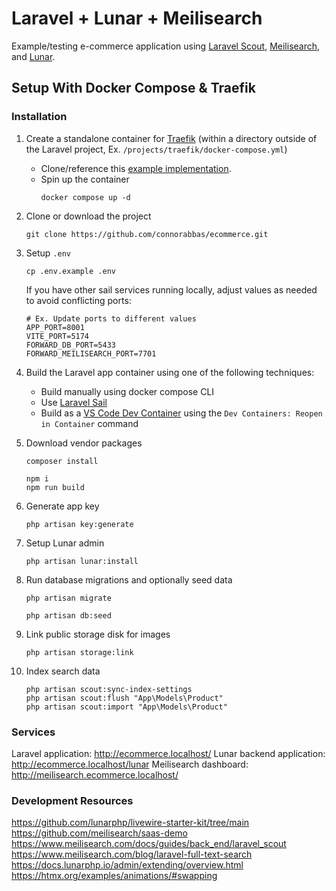 # Laravel + Lunar + Meilisearch

Example/testing e-commerce application using [Laravel Scout](https://laravel.com/docs/11.x/scout), [Meilisearch](https://www.meilisearch.com/with/laravel), and [Lunar](https://lunarphp.io/).

## Setup With Docker Compose & Traefik

### Installation

1. Create a standalone container for [Traefik](https://doc.traefik.io/traefik/getting-started/quick-start/) (within a directory outside of the Laravel project, Ex. `/projects/traefik/docker-compose.yml`)

    - Clone/reference this [example implementation](https://github.com/connorabbas/traefik-docker-compose/blob/master/docker-compose.yml).
    - Spin up the container
        ```
        docker compose up -d
        ```

2. Clone or download the project

    ```
    git clone https://github.com/connorabbas/ecommerce.git
    ```

3. Setup `.env`

    ```
    cp .env.example .env
    ```

    If you have other sail services running locally, adjust values as needed to avoid conflicting ports:

    ```
    # Ex. Update ports to different values
    APP_PORT=8001
    VITE_PORT=5174
    FORWARD_DB_PORT=5433
    FORWARD_MEILISEARCH_PORT=7701
    ```

4. Build the Laravel app container using one of the following techniques:

    - Build manually using docker compose CLI
    - Use [Laravel Sail](https://laravel.com/docs/master/sail)
    - Build as a [VS Code Dev Container](https://code.visualstudio.com/docs/devcontainers/tutorial) using the `Dev Containers: Reopen in Container` command

5. Download vendor packages

    ```
    composer install
    ```

    ```
    npm i
    npm run build
    ```

6. Generate app key

    ```
    php artisan key:generate
    ```

7. Setup Lunar admin

    ```
    php artisan lunar:install
    ```

8. Run database migrations and optionally seed data

    ```
    php artisan migrate
    ```

    ```
    php artisan db:seed
    ```

9. Link public storage disk for images

    ```
    php artisan storage:link
    ```

10. Index search data
    ```
    php artisan scout:sync-index-settings
    php artisan scout:flush "App\Models\Product"
    php artisan scout:import "App\Models\Product"
    ```

### Services

Laravel application: http://ecommerce.localhost/
Lunar backend application: http://ecommerce.localhost/lunar
Meilisearch dashboard: http://meilisearch.ecommerce.localhost/

### Development Resources

https://github.com/lunarphp/livewire-starter-kit/tree/main
https://github.com/meilisearch/saas-demo
https://www.meilisearch.com/docs/guides/back_end/laravel_scout
https://www.meilisearch.com/blog/laravel-full-text-search
https://docs.lunarphp.io/admin/extending/overview.html
https://htmx.org/examples/animations/#swapping
